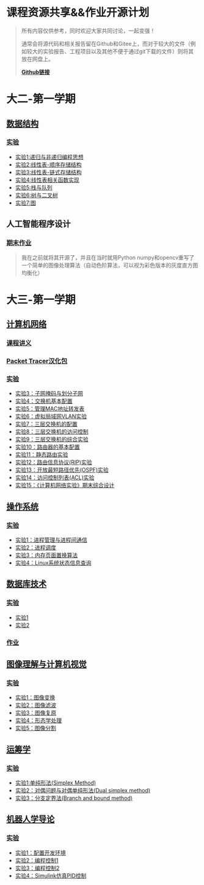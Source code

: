 # 课程资源共享&&作业开源计划

> 所有内容仅供参考，同时欢迎大家共同讨论，一起变强！
>
> 通常会将源代码和相关报告留在Github和Gitee上，而对于较大的文件（例如较大的实验报告、工程项目以及其他不便于通过git下载的文件）则将其放在网盘上。
>
> [**Github链接**](https://github.com/Steven-Zhl/YNU_CoursesLib)

# 大二-第一学期

## [数据结构](./数据结构/Introduction.md)

### [实验](./数据结构/Introduction.md#目录)

* [实验1:递归与非递归编程思想](./数据结构/Introduction.md#实验1)
* [实验2:线性表-顺序存储结构](./数据结构/Introduction.md#实验2)
* [实验3:线性表-链式存储结构](./数据结构/Introduction.md#实验3)
* [实验4:线性表相关函数实现](./数据结构/Introduction.md#实验4)
* [实验5:栈与队列](./数据结构/Introduction.md#实验5)
* [实验6:树与二叉树](./数据结构/Introduction.md#实验6)
* [实验7:图](./数据结构/Introduction.md#实验7)

## 人工智能程序设计

### [期末作业](https://github.com/Steven-Zhl/SimpleImgProcess)

> 我在之前就将其开源了，并且在当时就用Python numpy和opencv重写了一个简单的图像处理算法（自动色阶算法，可以视为彩色版本的灰度直方图均衡化）

# 大三-第一学期

## [计算机网络](./计算机网络/Introduction.md)

### [课程讲义](https://github.com/wangjin0818/Computer_Network_2023/)

### [Packet Tracer汉化包](./计算机网络/Introduction.md#packet-tracer汉化包)

### [实验](./计算机网络/Introduction.md#目录)

* [实验3：子网掩码与划分子网](./计算机网络/Introduction.md#实验3-子网掩码与划分子网)
* [实验4：交换机基本配置](./计算机网络/Introduction.md#实验4-交换机基本配置)
* [实验5：管理MAC地址转发表](./计算机网络/Introduction.md#实验5-管理mac地址转发表)
* [实验6：虚拟局域网VLAN实验](./计算机网络/Introduction.md#实验6-虚拟局域网vlan实验)
* [实验7：三层交换机的配置](./计算机网络/Introduction.md#实验7-三层交换机的配置)
* [实验8：三层交换机的访问控制](./计算机网络/Introduction.md#实验8-三层交换机的访问控制)
* [实验9：三层交换机的综合实验](./计算机网络/Introduction.md#实验9-三层交换机的综合实验)
* [实验10：路由器的基本配置](./计算机网络/Introduction.md#实验10-路由器的基本配置)
* [实验11：静态路由实验](./计算机网络/Introduction.md#实验11-静态路由实验)
* [实验12：路由信息协议(RIP)实验](./计算机网络/Introduction.md#实验12-路由信息协议rip实验)
* [实验13：开放最短路径优先(OSPF)实验](./计算机网络/Introduction.md#实验13-开放最短路径优先ospf实验)
* [实验14：访问控制列表(ACL)实验](./计算机网络/Introduction.md#实验14-访问控制列表acl实验)
* [实验15：《计算机网络实验》期末综合设计](./计算机网络/Introduction.md#实验15-计算机网络实验期末综合设计)

## [操作系统](./操作系统/Introduction.md)

### [实验](./操作系统/Introduction.md#目录)

* [实验1：进程管理与进程间通信](./操作系统/Introduction.md#实验1进程管理与进程间通信)
* [实验2：进程调度](./操作系统/Introduction.md#实验2进程调度)
* [实验3：内存页面置换算法](./操作系统/Introduction.md#实验3内存页面置换算法)
* [实验4：Linux系统状态信息查询](./操作系统/Introduction.md#实验4Linux系统状态信息查询)

## [数据库技术](./数据库技术/Introduction.md)

### [实验](./数据库技术/Introduction.md#目录)

* [实验1](./数据库技术/Introduction.md#实验1mysql基本操作)
* [实验2](./数据库技术/Introduction.md#实验2数据的插入更新与删除数据的简单查询)

### [作业](./数据库技术/Introduction.md#目录)

## [图像理解与计算机视觉](./图像理解与计算机视觉/Introduction.md)

### [实验](./图像理解与计算机视觉/Introduction.md#目录)

* [实验1：图像变换](./图像理解与计算机视觉/Introduction.md#实验1图像变换)
* [实验2：图像滤波](./图像理解与计算机视觉/Introduction.md#实验2图像滤波)
* [实验3：图像复原](./图像理解与计算机视觉/Introduction.md#实验3图像复原)
* [实验4：形态学处理](./图像理解与计算机视觉/Introduction.md#实验4形态学处理)
* [实验5：图像分割](./图像理解与计算机视觉/Introduction.md#实验5图像分割)

## [运筹学](./运筹学/Introduction.md)

### [实验](./运筹学/Introduction.md#目录)

* [实验1:单纯形法(Simplex Method)](./运筹学/Introduction.md#实验1单纯形法simplex-method)
* [实验2：对偶问题与对偶单纯形法(Dual simplex method)](./运筹学/Introduction.md#实验2对偶问题与对偶单纯形法dual-simplex-method)
* [实验3：分支定界法(Branch and bound method)](./运筹学/Introduction.md#实验3分支定界法branch-and-bound-method)

## [机器人学导论](./机器人学导论/Introduction.md)

### [实验](./机器人学导论/Introduction.md#目录)

* [实验1：配置开发环境](./机器人学导论/Introduction.md#实验1配置开发环境)
* [实验2：编程控制1](./机器人学导论/Introduction.md#实验2编程控制1)
* [实验3：编程控制2](./机器人学导论/Introduction.md#实验3编程控制2)
* [实验4：Simulink仿真PID控制](./机器人学导论/Introduction.md#实验4simulink仿真pid控制)

